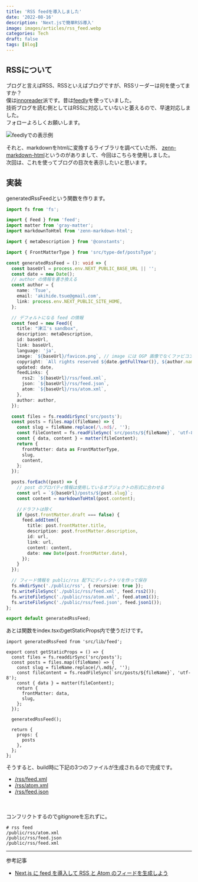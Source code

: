 ```yaml
---
title: 'RSS feedを導入しました'
date: '2022-08-16'
description: 'Next.jsで簡単RSS導入'
image: images/articles/rss_feed.webp
categories: Tech
draft: false
tags: [Blog]
---
```



## RSSについて
ブログと言えばRSS、RSSといえばブログですが、RSSリーダーは何を使ってますか？  
僕は[innoreader](https://jp.inoreader.com/search/feeds/https%3A%2F%2Ftsue-sandbox.vercel.app%2F)派です。昔は[feedly](https://feedly.com/i/discover/sources/search/feed/https%3A%2F%2Ftsue-sandbox.vercel.app%2F)を使っていました。  
技術ブログを読む側としてはRSSに対応していないと萎えるので、早速対応しました。  
フォローよろしくお願いします。

![feedlyでの表示例](/images/posts/feedly_sample.webp)

それと、markdownをhtmlに変換するライブラリを調べていた所、
[zenn-markdown-html](https://github.com/zenn-dev/zenn-editor#readme)というのがありまして、今回はこちらを使用しました。  
次回は、これを使ってブログの目次を表示したいと思います。

## 実装
generatedRssFeedという関数を作ります。

```js:src/lib/feed.ts
import fs from 'fs';

import { Feed } from 'feed';
import matter from 'gray-matter';
import markdownToHtml from 'zenn-markdown-html';

import { metaDescription } from '@constants';

import { FrontMatterType } from 'src/type-def/postsType';

const generatedRssFeed = (): void => {
  const baseUrl = process.env.NEXT_PUBLIC_BASE_URL || '';
  const date = new Date();
  // author の情報を書き換える
  const author = {
    name: 'Tsue',
    email: 'akihide.tsue@gmail.com',
    link: process.env.NEXT_PUBLIC_SITE_HOME,
  };

  // デフォルトになる feed の情報
  const feed = new Feed({
    title: "津江's sandbox",
    description: metaDescription,
    id: baseUrl,
    link: baseUrl,
    language: 'ja',
    image: `${baseUrl}/favicon.png`, // image には OGP 画像でなくファビコンを指定
    copyright: `All rights reserved ${date.getFullYear()}, ${author.name}`,
    updated: date,
    feedLinks: {
      rss2: `${baseUrl}/rss/feed.xml`,
      json: `${baseUrl}/rss/feed.json`,
      atom: `${baseUrl}/rss/atom.xml`,
    },
    author: author,
  });

  const files = fs.readdirSync('src/posts');
  const posts = files.map((fileName) => {
    const slug = fileName.replace(/\.md$/, '');
    const fileContent = fs.readFileSync(`src/posts/${fileName}`, 'utf-8');
    const { data, content } = matter(fileContent);
    return {
      frontMatter: data as FrontMatterType,
      slug,
      content,
    };
  });

  posts.forEach((post) => {
    // post のプロパティ情報は使用しているオブジェクトの形式に合わせる
    const url = `${baseUrl}/posts/${post.slug}`;
    const content = markdownToHtml(post.content);

    //ドラフトは除く
    if (post.frontMatter.draft === false) {
      feed.addItem({
        title: post.frontMatter.title,
        description: post.frontMatter.description,
        id: url,
        link: url,
        content: content,
        date: new Date(post.frontMatter.date),
      });
    }
  });

  // フィード情報を public/rss 配下にディレクトリを作って保存
  fs.mkdirSync('./public/rss', { recursive: true });
  fs.writeFileSync('./public/rss/feed.xml', feed.rss2());
  fs.writeFileSync('./public/rss/atom.xml', feed.atom1());
  fs.writeFileSync('./public/rss/feed.json', feed.json1());
};

export default generatedRssFeed;
```
あとは関数をindex.tsxのgetStaticProps内で使うだけです。

```js:src/pages/index.tsx
import generatedRssFeed from 'src/lib/feed';

export const getStaticProps = () => {
  const files = fs.readdirSync('src/posts');
  const posts = files.map((fileName) => {
    const slug = fileName.replace(/\.md$/, '');
    const fileContent = fs.readFileSync(`src/posts/${fileName}`, 'utf-8');
    const { data } = matter(fileContent);
    return {
      frontMatter: data,
      slug,
    };
  });

  generatedRssFeed();

  return {
    props: {
      posts
    },
  };
};
```

そうすると、build時に下記の3つのファイルが生成されるので完成です。
- [/rss/feed.xml](https://tsue-sandbox.vercel.app/rss/feed.xml)
- [/rss/atom.xml](https://tsue-sandbox.vercel.app/rss/atom.xml)
- [/rss/feed.json](https://tsue-sandbox.vercel.app/rss/feed.json)

　

コンフリクトするのでgitignoreを忘れずに。
```json:.gitignore
# rss feed
/public/rss/atom.xml
/public/rss/feed.json
/public/rss/feed.xml
```


---
参考記事
- [Next.js に feed を導入して RSS と Atom のフィードを生成しよう](https://fwywd.com/tech/next-feed-rss-atom)